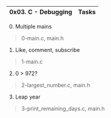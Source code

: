 |0x03. C - Debugging | Tasks |
|----------|----------|
0. Multiple mains
> 0-main.c, main.h
1. Like, comment, subscribe
> 1-main.c
2. 0 > 972?
> 2-largest_number.c, main.h
3. Leap year
> 3-print_remaining_days.c, main.h
